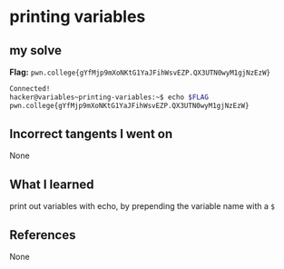 # printing variables

## my solve
**Flag:** `pwn.college{gYfMjp9mXoNKtG1YaJFihWsvEZP.QX3UTN0wyM1gjNzEzW}`

```bash
Connected!
hacker@variables~printing-variables:~$ echo $FLAG
pwn.college{gYfMjp9mXoNKtG1YaJFihWsvEZP.QX3UTN0wyM1gjNzEzW}
```

## Incorrect tangents I went on
None

## What I learned
 print out variables with echo, by prepending the variable name with a `$`

## References 
None
